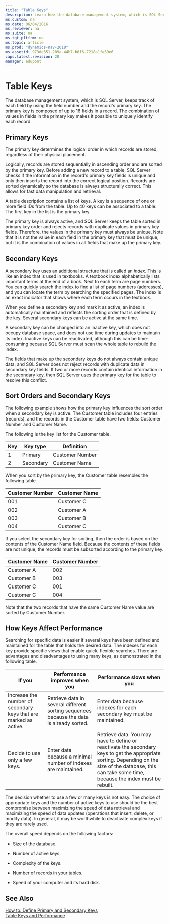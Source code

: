 ```yaml
---
title: "Table Keys"
description: Learn how the database management system, which is SQL Server, keeps track of each field by using the field number and the record's primary key.
ms.custom: na
ms.date: 06/04/2016
ms.reviewer: na
ms.suite: na
ms.tgt_pltfrm: na
ms.topic: article
ms.prod: "dynamics-nav-2018"
ms.assetid: 973de351-209a-44b7-b8f6-7218a1fa69e6
caps.latest.revision: 20
manager: edupont
---
```

# Table Keys
The database management system, which is SQL Server, keeps track of each field by using the field number and the record's primary key. The primary key is composed of up to 16 fields in a record. The combination of values in fields in the primary key makes it possible to uniquely identify each record.  

## Primary Keys  
 The primary key determines the logical order in which records are stored, regardless of their physical placement.  

 Logically, records are stored sequentially in ascending order and are sorted by the primary key. Before adding a new record to a table, SQL Server checks if the information in the record's primary key fields is unique and only then inserts the record into the correct logical position. Records are sorted dynamically so the database is always structurally correct. This allows for fast data manipulation and retrieval.  

 A table description contains a list of keys. A key is a sequence of one or more field IDs from the table. Up to 40 keys can be associated to a table. The first key in the list is the primary key.  

 The primary key is always active, and SQL Server keeps the table sorted in primary key order and rejects records with duplicate values in primary key fields. Therefore, the values in the primary key must always be unique. Note that it is not the value in each field in the primary key that must be unique, but it is the combination of values in all fields that make up the primary key.  

## Secondary Keys  
 A secondary key uses an additional structure that is called an *index*. This is like an index that is used in textbooks. A textbook index alphabetically lists important terms at the end of a book. Next to each term are page numbers. You can quickly search the index to find a list of page numbers \(addresses\), and you can locate the term by searching the specified pages. The index is an exact indicator that shows where each term occurs in the textbook.  

 When you define a secondary key and mark it as active, an index is automatically maintained and reflects the sorting order that is defined by the key. Several secondary keys can be active at the same time.  

 A secondary key can be changed into an inactive key, which does not occupy database space, and does not use time during updates to maintain its index. Inactive keys can be reactivated, although this can be time-consuming because SQL Server must scan the whole table to rebuild the index.  

 The fields that make up the secondary keys do not always contain unique data, and SQL Server does not reject records with duplicate data in secondary key fields. If two or more records contain identical information in the secondary key, then SQL Server uses the primary key for the table to resolve this conflict.  

## Sort Orders and Secondary Keys  
 The following example shows how the primary key influences the sort order when a secondary key is active. The Customer table includes four entries \(records\), and the records in the Customer table have two fields: Customer Number and Customer Name.  

 The following is the key list for the Customer table.  

|Key|Key type|Definition|  
|---------|--------------|----------------|  
|1|Primary|Customer Number|  
|2|Secondary|Customer Name|  

 When you sort by the primary key, the Customer table resembles the following table.  

|Customer Number|Customer Name|  
|---------------------|-------------------|  
|001|Customer C|  
|002|Customer A|  
|003|Customer B|  
|004|Customer C|  

 If you select the secondary key for sorting, then the order is based on the contents of the Customer Name field. Because the contents of these fields are not unique, the records must be subsorted according to the primary key.  

|Customer Name|Customer Number|  
|-------------------|---------------------|  
|Customer A|002|  
|Customer B|003|  
|Customer C|001|  
|Customer C|004|  

 Note that the two records that have the same Customer Name value are sorted by Customer Number.  

## How Keys Affect Performance  
 Searching for specific data is easier if several keys have been defined and maintained for the table that holds the desired data. The indexes for each key provide specific views that enable quick, flexible searches. There are advantages and disadvantages to using many keys, as demonstrated in the following table.  

|If you|Performance improves when you|Performance slows when you|  
|------------|-----------------------------------|--------------------------------|  
|Increase the number of secondary keys that are marked as active.|Retrieve data in several different sorting sequences because the data is already sorted.|Enter data because indexes for each secondary key must be maintained.|  
|Decide to use only a few keys.|Enter data because a minimal number of indexes are maintained.|Retrieve data. You may have to define or reactivate the secondary keys to get the appropriate sorting. Depending on the size of the database, this can take some time, because the index must be rebuilt.|  

 The decision whether to use a few or many keys is not easy. The choice of appropriate keys and the number of active keys to use should be the best compromise between maximizing the speed of data retrieval and maximizing the speed of data updates \(operations that insert, delete, or modify data\). In general, it may be worthwhile to deactivate complex keys if they are rarely used.  

 The overall speed depends on the following factors:  

-   Size of the database.  

-   Number of active keys.  

-   Complexity of the keys.  

-   Number of records in your tables.  

-   Speed of your computer and its hard disk.  

## See Also  
 [How to: Define Primary and Secondary Keys](How-to--Define-Primary-and-Secondary-Keys.md)   
 [Table Keys and Performance](Table-Keys-and-Performance.md)
